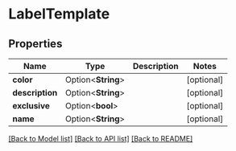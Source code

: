 # LabelTemplate

## Properties

Name | Type | Description | Notes
------------ | ------------- | ------------- | -------------
**color** | Option<**String**> |  | [optional]
**description** | Option<**String**> |  | [optional]
**exclusive** | Option<**bool**> |  | [optional]
**name** | Option<**String**> |  | [optional]

[[Back to Model list]](../README.md#documentation-for-models) [[Back to API list]](../README.md#documentation-for-api-endpoints) [[Back to README]](../README.md)


